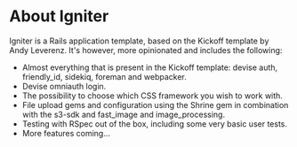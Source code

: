 # About Igniter
Igniter is a Rails application template, based on the Kickoff template by Andy Leverenz. It's however, more opinionated and includes the following:

* Almost everything that is present in the Kickoff template: devise auth, friendly_id, sidekiq, foreman and webpacker.
* Devise omniauth login.
* The possibility to choose which CSS framework you wish to work with.
* File upload gems and configuration using the Shrine gem in combination with the s3-sdk and fast_image and image_processing.
* Testing with RSpec out of the box, including some very basic user tests.
* More features coming…